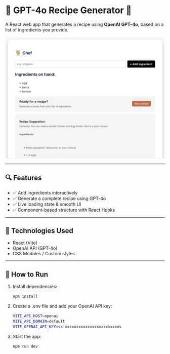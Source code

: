 # 🧠 GPT-4o Recipe Generator 🍳

A React web app that generates a recipe using **OpenAI GPT-4o**, based on a list of ingredients you provide.

![App Screenshot](./src/assets/image.png)

---

## 🔍 Features

- ✅ Add ingredients interactively
- ✅ Generate a complete recipe using GPT-4o
- ✅ Live loading state & smooth UI
- ✅ Component-based structure with React Hooks

---

## 🚀 Technologies Used

- React (Vite)
- OpenAI API (GPT-4o)
- CSS Modules / Custom styles

---

## 🧪 How to Run

1. Install dependencies:
   ```bash
   npm install
2. Create a .env file and add your OpenAI API key:
   ```bash
   VITE_API_HOST=openai
   VITE_API_DOMAIN=default
   VITE_OPENAI_API_KEY=sk-xxxxxxxxxxxxxxxxxxxxxxxxs
3. Start the app:
    ```bash
    npm run dev 